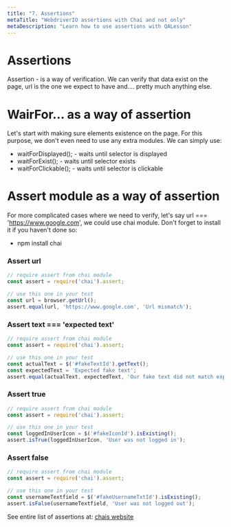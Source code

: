 ```yaml
---
title: "7. Assertions"
metaTitle: "WebdriverIO assertions with Chai and not only"
metaDescription: "Learn how to use assertions with QALesson"
---
```


# Assertions

Assertion - is a way of verification. We can verify that data exist on the page, url is the one we expect to have and.... pretty much anything else.

# WairFor... as a way of assertion
Let's start with making sure elements existence on the page. For this purpose, we don't even need to use any extra modules. We can simply use:
- waitForDisplayed(); - waits until selector is displayed
- waitForExist(); - waits until selector exists
- waitForClickable(); - waits until selector is clickable

# Assert module as a way of assertion
For more complicated cases where we need to verify, let's say url === 'https://www.google.com', we could use chai module. Don't forget to install it if you haven't done so:
- npm install chai

### Assert url
```javascript
// require assert from chai module
const assert = require('chai').assert;

// use this one in your test
const url = browser.getUrl();
assert.equal(url, 'https://www.google.com', 'Url mismatch');
```

### Assert text === 'expected text'
```javascript
// require assert from chai module
const assert = require('chai').assert;

// use this one in your test
const actualText = $('#fakeTextId').getText();
const expectedText = 'Expected fake text';
assert.equal(actualText, expectedText, 'Our fake text did not match expected one');
```

### Assert true
```javascript
// require assert from chai module
const assert = require('chai').assert;

// use this one in your test
const loggedInUserIcon = $('#fakeIconId').isExisting();
assert.isTrue(loggedInUserIcon, 'User was not logged in');
```

### Assert false
```javascript
// require assert from chai module
const assert = require('chai').assert;

// use this one in your test
const usernameTextfield = $('#fakeUsernameTxtId').isExisting();
assert.isFalse(usernameTextfield, 'User was not logged out');
```

See entire list of assertions at: <a href="https://www.chaijs.com/guide/styles/#assert">chais website</a>